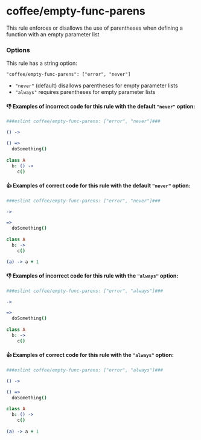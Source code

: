 # coffee/empty-func-parens

This rule enforces or disallows the use of parentheses when defining a function with an empty parameter list

### Options

This rule has a string option:
```
"coffee/empty-func-parens": ["error", "never"]
```

- `"never"` (default) disallows parentheses for empty parameter lists
- `"always"` requires parentheses for empty parameter lists

#### :-1: Examples of **incorrect** code for this rule with the default `"never"` option:

```coffeescript
###eslint coffee/empty-func-parens: ["error", "never"]###

() ->

() =>
  doSomething()
  
class A
  b: () ->
    c()
```

#### :+1: Examples of **correct** code for this rule with the default `"never"` option:

```coffeescript
###eslint coffee/empty-func-parens: ["error", "never"]###

->

=>
  doSomething()
  
class A
  b: ->
    c()

(a) -> a + 1
```

#### :-1: Examples of **incorrect** code for this rule with the `"always"` option:

```coffeescript
###eslint coffee/empty-func-parens: ["error", "always"]###

->

=>
  doSomething()
  
class A
  b: ->
    c()
```

#### :+1: Examples of **correct** code for this rule with the `"always"` option:

```coffeescript
###eslint coffee/empty-func-parens: ["error", "always"]###

() ->

() =>
  doSomething()
  
class A
  b: () ->
    c()
    
(a) -> a + 1
```
